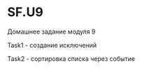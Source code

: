 # SF.U9
Домашнее задание модуля 9

Task1 - создание исключений

Task2 - сортировка списка через событие
